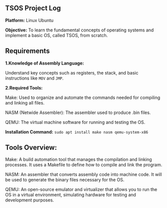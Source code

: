 TSOS Project Log
-----------------

**Platform:** Linux Ubuntu

**Objective:**
	To learn the fundamental concepts of operating systems and implement a basic OS, called TSOS, from scratch.

Requirements
------------

**1.Knowledge of Assembly Language:**

Understand key concepts such as registers, the stack, and basic instructions like `MOV` and `JMP`.

**2.Required Tools:**

Make: Used to organize and automate the commands needed for compiling and linking all files.

NASM (Netwide Assembler): The assembler used to produce .bin files.

QEMU: The virtual machine software for running and testing the OS.

**Installation Command:**
	`sudo apt install make nasm qemu-system-x86`

Tools Overview:
---------------

Make: A build automation tool that manages the compilation and linking processes. It uses a Makefile to define how to compile and link the program.

NASM: An assembler that converts assembly code into machine code. It will be used to generate the binary files necessary for the OS.

QEMU: An open-source emulator and virtualizer that allows you to run the OS in a virtual environment, simulating hardware for testing and development purposes.